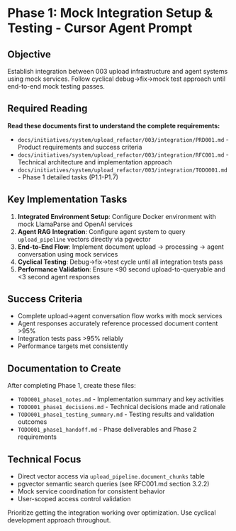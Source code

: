 # Phase 1: Mock Integration Setup & Testing - Cursor Agent Prompt

## Objective
Establish integration between 003 upload infrastructure and agent systems using mock services. Follow cyclical debug→fix→mock test approach until end-to-end mock testing passes.

## Required Reading
**Read these documents first to understand the complete requirements:**
- `docs/initiatives/system/upload_refactor/003/integration/PRD001.md` - Product requirements and success criteria
- `docs/initiatives/system/upload_refactor/003/integration/RFC001.md` - Technical architecture and implementation approach  
- `docs/initiatives/system/upload_refactor/003/integration/TODO001.md` - Phase 1 detailed tasks (P1.1-P1.7)

## Key Implementation Tasks
1. **Integrated Environment Setup**: Configure Docker environment with mock LlamaParse and OpenAI services
2. **Agent RAG Integration**: Configure agent system to query `upload_pipeline` vectors directly via pgvector
3. **End-to-End Flow**: Implement document upload → processing → agent conversation using mock services
4. **Cyclical Testing**: Debug→fix→test cycle until all integration tests pass
5. **Performance Validation**: Ensure <90 second upload-to-queryable and <3 second agent responses

## Success Criteria
- Complete upload→agent conversation flow works with mock services
- Agent responses accurately reference processed document content >95%
- Integration tests pass >95% reliably
- Performance targets met consistently

## Documentation to Create
After completing Phase 1, create these files:
- `TODO001_phase1_notes.md` - Implementation summary and key activities
- `TODO001_phase1_decisions.md` - Technical decisions made and rationale  
- `TODO001_phase1_testing_summary.md` - Testing results and validation outcomes
- `TODO001_phase1_handoff.md` - Phase deliverables and Phase 2 requirements

## Technical Focus
- Direct vector access via `upload_pipeline.document_chunks` table
- pgvector semantic search queries (see RFC001.md section 3.2.2)
- Mock service coordination for consistent behavior
- User-scoped access control validation

Prioritize getting the integration working over optimization. Use cyclical development approach throughout.